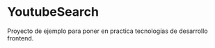 YoutubeSearch
=============

Proyecto de ejemplo para poner en practica tecnologías de desarrollo frontend.
